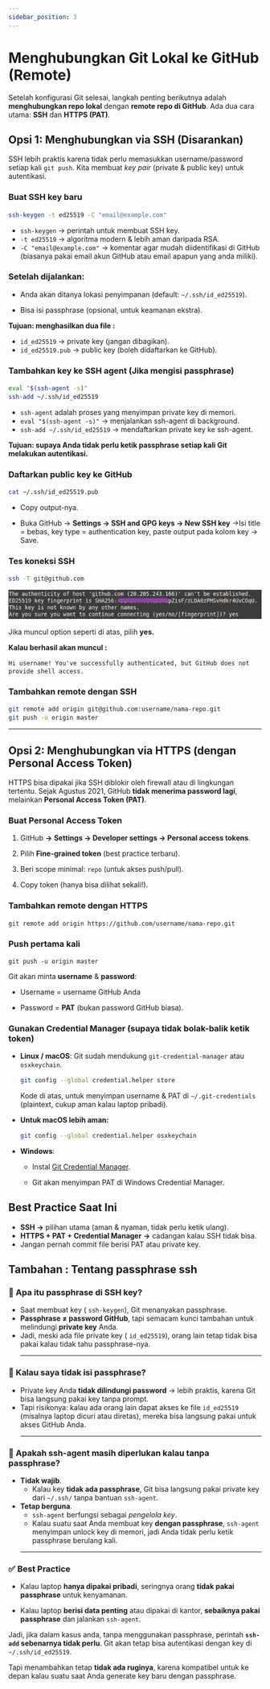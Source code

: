 ```yaml
---
sidebar_position: 3
---
```


# Menghubungkan Git Lokal ke GitHub (Remote)

Setelah konfigurasi Git selesai, langkah penting berikutnya adalah **menghubungkan repo lokal** dengan **remote repo di GitHub**.
Ada dua cara utama: **SSH** dan **HTTPS (PAT)**.

## Opsi 1: Menghubungkan via SSH (Disarankan)

SSH lebih praktis karena tidak perlu memasukkan username/password setiap kali `git push`.
Kita membuat _key pair_ (private & public key) untuk autentikasi.

### Buat SSH key baru

```bash
ssh-keygen -t ed25519 -C "email@example.com"

```

- `ssh-keygen` → perintah untuk membuat SSH key.
- `-t ed25519` → algoritma modern & lebih aman daripada RSA.
- `-C "email@example.com"` → komentar agar mudah diidentifikasi di GitHub (biasanya pakai email akun GitHub atau email apapun yang anda miliki).

### Setelah dijalankan:

- Anda akan ditanya lokasi penyimpanan (default: `~/.ssh/id_ed25519`).

- Bisa isi passphrase (opsional, untuk keamanan ekstra).

**Tujuan: menghasilkan dua file :**

- `id_ed25519` → private key (jangan dibagikan).
- `id_ed25519.pub` → public key (boleh didaftarkan ke GitHub).

### Tambahkan key ke SSH agent (Jika mengisi passphrase)

```bash
eval "$(ssh-agent -s)"
ssh-add ~/.ssh/id_ed25519
```

- `ssh-agent` adalah proses yang menyimpan private key di memori.
- `eval "$(ssh-agent -s)"` → menjalankan ssh-agent di background.
- `ssh-add ~/.ssh/id_ed25519` → mendaftarkan private key ke ssh-agent.

**Tujuan: supaya Anda tidak perlu ketik passphrase setiap kali Git melakukan autentikasi.**

### Daftarkan public key ke GitHub

```bash
cat ~/.ssh/id_ed25519.pub
```

- Copy output-nya.

- Buka GitHub → **Settings → SSH and GPG keys → New SSH key** →Isi title = bebas, key type = authentication key, paste output pada kolom key → Save.

### Tes koneksi SSH

```bash
ssh -T git@github.com
```

![image](./assets/002-resource/image.png)

Jika muncul option seperti di atas, pilih **yes.**

**Kalau berhasil akan muncul :**

```
Hi username! You've successfully authenticated, but GitHub does not provide shell access.
```

### Tambahkan remote dengan SSH

```bash
git remote add origin git@github.com:username/nama-repo.git
git push -u origin master
```

---

## Opsi 2: Menghubungkan via HTTPS (dengan Personal Access Token)

HTTPS bisa dipakai jika SSH diblokir oleh firewall atau di lingkungan tertentu.
Sejak Agustus 2021, GitHub **tidak menerima password lagi**, melainkan **Personal Access Token (PAT)**.

### Buat Personal Access Token

1. GitHub **→** **Settings → Developer settings → Personal access tokens**.

2. Pilih **Fine-grained token** (best practice terbaru).

3. Beri scope minimal: `repo` (untuk akses push/pull).

4. Copy token (hanya bisa dilihat sekali!).

### Tambahkan remote dengan HTTPS

```
git remote add origin https://github.com/username/nama-repo.git
```

### Push pertama kali

```
git push -u origin master
```

Git akan minta **username** & **password**:

- Username = username GitHub Anda

- Password = **PAT** (bukan password GitHub biasa).

### Gunakan Credential Manager (supaya tidak bolak-balik ketik token)

- **Linux / macOS**: Git sudah mendukung `git-credential-manager` atau `osxkeychain`.

  ```bash
  git config --global credential.helper store
  ```

  Kode di atas, untuk menyimpan username & PAT di `~/.git-credentials` (plaintext, cukup aman kalau laptop pribadi).

- **Untuk macOS lebih aman:**

  ```bash
  git config --global credential.helper osxkeychain
  ```

- **Windows**:

  - Instal [Git Credential Manager](https://github.com/GitCredentialManager/git-credential-manager).

  - Git akan menyimpan PAT di Windows Credential Manager.

## Best Practice Saat Ini

- **SSH** **→** pilihan utama (aman & nyaman, tidak perlu ketik ulang).
- **HTTPS + PAT + Credential Manager** **→** cadangan kalau SSH tidak bisa.
- Jangan pernah commit file berisi PAT atau private key.

## Tambahan : Tentang passphrase ssh

### 🔑 Apa itu passphrase di SSH key?

- Saat membuat key ( `ssh-keygen`), Git menanyakan passphrase.
- **Passphrase ≠ password GitHub**, tapi semacam kunci tambahan untuk melindungi **private key** Anda.
- Jadi, meski ada file private key ( `id_ed25519`), orang lain tetap tidak bisa pakai kalau tidak tahu passphrase-nya.
  ***

### 🤔 Kalau saya tidak isi passphrase?

- Private key Anda **tidak dilindungi password** → lebih praktis, karena Git bisa langsung pakai key tanpa prompt.
- Tapi risikonya: kalau ada orang lain dapat akses ke file `id_ed25519` (misalnya laptop dicuri atau diretas), mereka bisa langsung pakai untuk akses GitHub Anda.
  ***

### 🔄 Apakah ssh-agent masih diperlukan kalau tanpa passphrase?

- **Tidak wajib**.
  - Kalau key **tidak ada passphrase**, Git bisa langsung pakai private key dari `~/.ssh/` tanpa bantuan `ssh-agent`.
- **Tetap berguna**.
  - `ssh-agent` berfungsi sebagai _pengelola key_.
  - Kalau suatu saat Anda membuat key **dengan passphrase**, `ssh-agent` menyimpan unlock key di memori, jadi Anda tidak perlu ketik passphrase berulang kali.
  ***

### ✅ Best Practice

- Kalau laptop **hanya dipakai pribadi**, seringnya orang **tidak pakai passphrase** untuk kenyamanan.

- Kalau laptop **berisi data penting** atau dipakai di kantor, **sebaiknya pakai passphrase** dan jalankan `ssh-agent`.

Jadi, jika dalam kasus anda, tanpa menggunakan passphrase, perintah **`ssh-add` sebenarnya tidak perlu**. Git akan tetap bisa autentikasi dengan key di `~/.ssh/id_ed25519`.

Tapi menambahkan tetap **tidak ada ruginya**, karena kompatibel untuk ke depan kalau suatu saat Anda generate key baru dengan passphrase.
